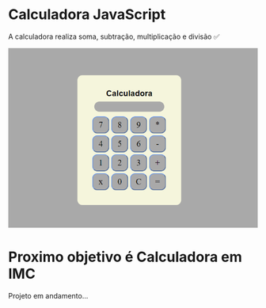 <h1>Calculadora JavaScript</h1>

<p>A calculadora realiza soma, subtração, multiplicação e divisão  &#9989</p>

<img src="./calculadora.js/calculadora.png" alt="Calculadora">

<h1>Proximo objetivo é Calculadora em IMC</h1>

<p>Projeto em andamento... </p>
